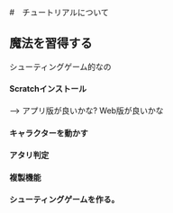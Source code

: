 #　チュートリアルについて

## 魔法を習得する
シューティングゲーム的なの

#### Scratchインストール
--> アプリ版が良いかな? Web版が良いかな

#### キャラクターを動かす

#### アタリ判定

#### 複製機能

#### シューティングゲームを作る。


## 

